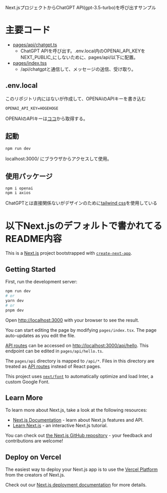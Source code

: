 Next.jsプロジェクトからChatGPT API(gpt-3.5-turbo)を呼び出すサンプル

# 主要コード

- [pages/api/chatgpt.ts](https://github.com/uchidama/chatgpt-api-call-on-nextjs/blob/main/pages/api/chatgpt.ts)
    - ChatGPT APIを呼び出す。.env.local内のOPENAI_API_KEYをNEXT_PUBLIC_にしないために、pages/api/以下に配置。　　
- [pages/index.tss](https://github.com/uchidama/chatgpt-api-call-on-nextjs/blob/main/pages/index.tsx)
    - /api/chatgptと通信して、メッセージの送信、受け取り。

## .env.local

このリポジトリ内にはないが作成して、OPENAIのAPIキーを書き込む
```
OPENAI_API_KEY=HOGEHOGE
```
OPENAIのAPIキーは[ココ](https://platform.openai.com/account/api-keys)から取得する。 

## 起動

```
npm run dev
```
localhost:3000/ にブラウザからアクセスして使用。　　

## 使用パッケージ

```
npm i openai
npm i axios
```

ChatGPTとは直接関係ないがデザインのために[tailwind css](https://tailwindcss.com/docs/guides/nextjs)を使用している

# 以下Next.jsのデフォルトで書かれてるREADME内容

This is a [Next.js](https://nextjs.org/) project bootstrapped with [`create-next-app`](https://github.com/vercel/next.js/tree/canary/packages/create-next-app).

## Getting Started

First, run the development server:

```bash
npm run dev
# or
yarn dev
# or
pnpm dev
```

Open [http://localhost:3000](http://localhost:3000) with your browser to see the result.

You can start editing the page by modifying `pages/index.tsx`. The page auto-updates as you edit the file.

[API routes](https://nextjs.org/docs/api-routes/introduction) can be accessed on [http://localhost:3000/api/hello](http://localhost:3000/api/hello). This endpoint can be edited in `pages/api/hello.ts`.

The `pages/api` directory is mapped to `/api/*`. Files in this directory are treated as [API routes](https://nextjs.org/docs/api-routes/introduction) instead of React pages.

This project uses [`next/font`](https://nextjs.org/docs/basic-features/font-optimization) to automatically optimize and load Inter, a custom Google Font.

## Learn More

To learn more about Next.js, take a look at the following resources:

- [Next.js Documentation](https://nextjs.org/docs) - learn about Next.js features and API.
- [Learn Next.js](https://nextjs.org/learn) - an interactive Next.js tutorial.

You can check out [the Next.js GitHub repository](https://github.com/vercel/next.js/) - your feedback and contributions are welcome!

## Deploy on Vercel

The easiest way to deploy your Next.js app is to use the [Vercel Platform](https://vercel.com/new?utm_medium=default-template&filter=next.js&utm_source=create-next-app&utm_campaign=create-next-app-readme) from the creators of Next.js.

Check out our [Next.js deployment documentation](https://nextjs.org/docs/deployment) for more details.
